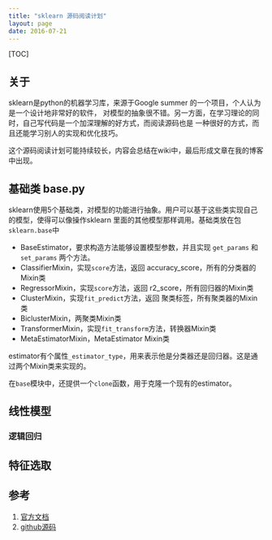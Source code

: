 ```yaml
---
title: "sklearn 源码阅读计划"
layout: page
date: 2016-07-21
---
```

[TOC]

## 关于
sklearn是python的机器学习库，来源于Google summer 的一个项目，个人认为是一个设计地非常好的软件，
对模型的抽象很不错。另一方面，在学习理论的同时，自己写代码是一个加深理解的好方式，而阅读源码也是
一种很好的方式，而且还能学习别人的实现和优化技巧。

这个源码阅读计划可能持续较长，内容会总结在wiki中，最后形成文章在我的博客中出现。

## 基础类 base.py
sklearn使用5个基础类，对模型的功能进行抽象。用户可以基于这些类实现自己的模型，使得可以像操作sklearn
里面的其他模型那样调用。基础类放在包`sklearn.base`中

- BaseEstimator，要求构造方法能够设置模型参数，并且实现 `get_params` 和 `set_params` 两个方法。
- ClassifierMixin，实现`score`方法，返回 accuracy_score，所有的分类器的Mixin类
- RegressorMixin，实现`score`方法，返回 r2_score，所有回归器的Mixin类
- ClusterMixin，实现`fit_predict`方法，返回 聚类标签，所有聚类器的Mixin类
- BiclusterMixin，两聚类Mixin类
- TransformerMixin，实现`fit_transform`方法，转换器Mixin类
- MetaEstimatorMixin，MetaEstimator Mixin类

estimator有个属性`_estimator_type`，用来表示他是分类器还是回归器。这是通过两个Mixin类来实现的。

在`base`模块中，还提供一个`clone`函数，用于克隆一个现有的estimator。



## 线性模型


### 逻辑回归



## 特征选取


## 参考
1. [官方文档](http://scikit-learn.org/stable/modules/classes.html)
2. [github源码](https://github.com/scikit-learn/scikit-learn)
